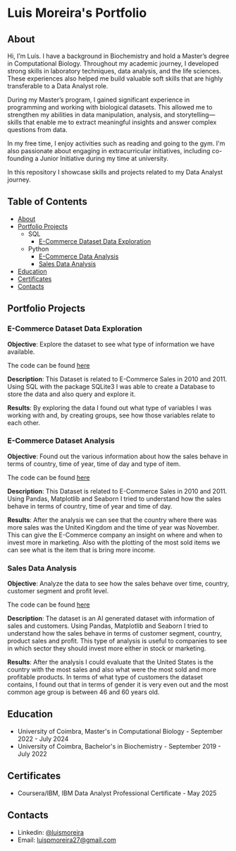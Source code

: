 # Luis Moreira's Portfolio

## About

Hi, I’m Luís. I have a background in Biochemistry and hold a Master’s degree in Computational Biology. Throughout my academic journey, I developed strong skills in laboratory techniques, data analysis, and the life sciences. These experiences also helped me build valuable soft skills that are highly transferable to a Data Analyst role.

During my Master’s program, I gained significant experience in programming and working with biological datasets. This allowed me to strengthen my abilities in data manipulation, analysis, and storytelling—skills that enable me to extract meaningful insights and answer complex questions from data.

In my free time, I enjoy activities such as reading and going to the gym. I'm also passionate about engaging in extracurricular initiatives, including co-founding a Junior Initiative during my time at university.

In this repository I showcase skills and projects related to my Data Analyst journey.

## Table of Contents

- [About](README.md#about)
- [Portfolio Projects](github.com/luismoreira27/LuisMoreira_Portfolio#portfolio-projects)
  - SQL
    - [E-Commerce Dataset Data Exploration](github.com/luismoreira27/LuisMoreira_Portfolio#e-commerce-dataset-data-exploration)
  - Python
    - [E-Commerce Data Analysis](github.com/luismoreira27/LuisMoreira_Portfolio#e-commerce-dataset-analysis)
    - [Sales Data Analysis](github.com/luismoreira27/LuisMoreira_Portfolio?tab=readme-ov-file#sales-data-analysis)
- [Education](github.com/luismoreira27/LuisMoreira_Portfolio?tab=readme-ov-file#education)
- [Certificates](github.com/luismoreira27/LuisMoreira_Portfolio?tab=readme-ov-file#certificates)
- [Contacts](github.com/luismoreira27/LuisMoreira_Portfolio?tab=readme-ov-file#contacts)

## Portfolio Projects

### E-Commerce Dataset Data Exploration

**Objective**: Explore the dataset to see what type of information we have available.

The code can be found [here](/projects/Load_and_Query_db.ipynb)

**Description**: This Dataset is related to E-Commerce Sales in 2010 and 2011. Using SQL with the package SQLite3 I was able to create a Database to store the data and also query and explore it.

**Results**: By exploring the data I found out what type of variables I was working with and, by creating groups, see how those variables relate to each other.


### E-Commerce Dataset Analysis

**Objective**: Found out the various information about how the sales behave in terms of country, time of year, time of day and type of item.

The code can be found [here](/projects/ecom_ana.ipynb)

**Description**: This Dataset is related to E-Commerce Sales in 2010 and 2011. Using Pandas, Matplotlib and Seaborn I tried to understand how the sales behave in terms of country, time of year and time of day.

**Results**: After the analysis we can see that the country where there was more sales was the United Kingdom and the time of year was November. This can give the E-Commerce company an insight on where and when to invest more in marketing. Also with the plotting of the most sold items we can see what is the item that is bring more income.


### Sales Data Analysis

**Objective**: Analyze the data to see how the sales behave over time, country, customer segment and profit level.

The code can be found [here](/projects/Sales_data_analysis.ipynb)

**Description**: The dataset is an AI generated dataset with information of sales and customers. Using Pandas, Matplotlib and Seaborn I tried to understand how the sales behave in terms of customer segment, country, product sales and profit. This type of analysis is useful to companies to see in which sector they should invest more either in stock or marketing.  

**Results**: After the analysis I could evaluate that the United States is the country with the most sales and also what were the most sold and more profitable products. In terms of what type  of customers the dataset contains, I found out that in terms of gender it is very even out and the most common age group is between 46 and 60 years old.


## Education

- University of Coimbra, Master's in Computational Biology - September 2022 - July 2024
- University of Coimbra, Bachelor's in Biochemistry - September 2019 - July 2022

## Certificates

- Coursera/IBM, IBM Data Analyst Professional Certificate - May 2025

## Contacts

- Linkedin: [@luismoreira](www.linkedin.com/in/luis-moreira-421506200)
- Email: luispmoreira27@gmail.com
